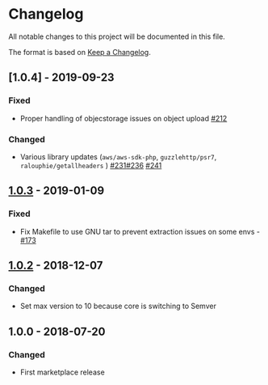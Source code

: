 # Changelog

All notable changes to this project will be documented in this file.

The format is based on [Keep a Changelog](http://keepachangelog.com/en/1.0.0/).

## [1.0.4] - 2019-09-23

### Fixed
- Proper handling of objecstorage issues on object upload [#212](https://github.com/owncloud/files_primary_s3/pull/212)

### Changed
- Various library updates (`aws/aws-sdk-php`, `guzzlehttp/psr7`, `ralouphie/getallheaders` ) [#231](https://github.com/owncloud/files_primary_s3/pull/231)[#236](https://github.com/owncloud/files_primary_s3/pull/236) [#241](https://github.com/owncloud/files_primary_s3/pull/241)

## [1.0.3] - 2019-01-09

### Fixed

- Fix Makefile to use GNU tar to prevent extraction issues on some envs - [#173](https://github.com/owncloud/files_primary_s3/pull/174)

## [1.0.2] - 2018-12-07

### Changed

- Set max version to 10 because core is switching to Semver

## 1.0.0 - 2018-07-20
### Changed

- First marketplace release

[Unreleased]: https://github.com/owncloud/files_primary_s3/compare/v1.0.3..master
[1.0.3]: https://github.com/owncloud/files_primary_s3/compare/v1.0.2..v1.0.3
[1.0.2]: https://github.com/owncloud/files_primary_s3/compare/v1.0.0..v1.0.2

